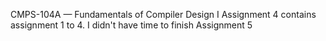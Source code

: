 CMPS-104A — Fundamentals of Compiler Design I
Assignment 4 contains assignment 1 to 4. I didn't have time to finish Assignment 5
